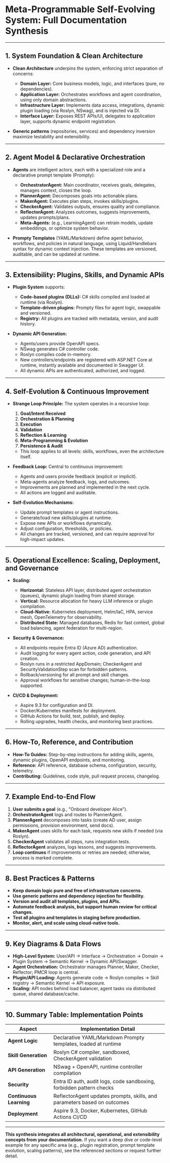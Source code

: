 # Meta-Programmable Self-Evolving System: Full Documentation Synthesis

---

## 1. System Foundation & Clean Architecture

- **Clean Architecture** underpins the system, enforcing strict separation of concerns:
  - **Domain Layer:** Core business models, logic, and interfaces (pure, no dependencies).
  - **Application Layer:** Orchestrates workflows and agent coordination, using only domain abstractions.
  - **Infrastructure Layer:** Implements data access, integrations, dynamic plugin loading (via Roslyn, NSwag), and is injected via DI.
  - **Interface Layer:** Exposes REST APIs/UI, delegates to application layer, supports dynamic endpoint registration.

- **Generic patterns** (repositories, services) and dependency inversion maximize testability and extensibility.

---

## 2. Agent Model & Declarative Orchestration

- **Agents** are intelligent actors, each with a specialized role and a declarative prompt template (Prompty):
  - **OrchestratorAgent:** Main coordinator, receives goals, delegates, manages context, closes the loop.
  - **PlannerAgent:** Decomposes goals into actionable plans.
  - **MakerAgent:** Executes plan steps, invokes skills/plugins.
  - **CheckerAgent:** Validates outputs, ensures quality and compliance.
  - **ReflectorAgent:** Analyzes outcomes, suggests improvements, updates prompts/plans.
  - **Meta-Agents:** (e.g., LearningAgent) can retrain models, update embeddings, or optimize system behavior.

- **Prompty Templates** (YAML/Markdown) define agent behavior, workflows, and policies in natural language, using Liquid/Handlebars syntax for dynamic context injection. These templates are versioned, auditable, and can be updated at runtime.

---

## 3. Extensibility: Plugins, Skills, and Dynamic APIs

- **Plugin System** supports:
  - **Code-based plugins (DLLs):** C# skills compiled and loaded at runtime (via Roslyn).
  - **Template-driven plugins:** Prompty files for agent logic, swappable and versioned.
  - **Registry:** All plugins are tracked with metadata, version, and audit history.

- **Dynamic API Generation:**
  - Agents/users provide OpenAPI specs.
  - NSwag generates C# controller code.
  - Roslyn compiles code in-memory.
  - New controllers/endpoints are registered with ASP.NET Core at runtime, instantly available and documented in Swagger UI.
  - All dynamic APIs are authenticated, authorized, and logged.

---

## 4. Self-Evolution & Continuous Improvement

- **Strange Loop Principle:** The system operates in a recursive loop:
  1. **Goal/Intent Received**
  2. **Orchestration & Planning**
  3. **Execution**
  4. **Validation**
  5. **Reflection & Learning**
  6. **Meta-Programming & Evolution**
  7. **Persistence & Audit**
  - This loop applies to all levels: skills, workflows, even the architecture itself.

- **Feedback Loop:** Central to continuous improvement:
  - Agents and users provide feedback (explicit or implicit).
  - Meta-agents analyze feedback, logs, and outcomes.
  - Improvements are planned and implemented in the next cycle.
  - All actions are logged and auditable.

- **Self-Evolution Mechanisms:**
  - Update prompt templates or agent instructions.
  - Generate/load new skills/plugins at runtime.
  - Expose new APIs or workflows dynamically.
  - Adjust configuration, thresholds, or policies.
  - All changes are tracked, versioned, and can require approval for high-impact updates.

---

## 5. Operational Excellence: Scaling, Deployment, and Governance

- **Scaling:**
  - **Horizontal:** Stateless API layer, distributed agent orchestration (queues), dynamic plugin loading from shared storage.
  - **Vertical:** Resource allocation for heavy LLM inference or plugin compilation.
  - **Cloud-Native:** Kubernetes deployment, Helm/IaC, HPA, service mesh, OpenTelemetry for observability.
  - **Distributed State:** Managed databases, Redis for fast context, global load balancing, agent federation for multi-region.

- **Security & Governance:**
  - All endpoints require Entra ID (Azure AD) authentication.
  - Audit logging for every agent action, code generation, and API creation.
  - Roslyn runs in a restricted AppDomain; CheckerAgent and SecurityValidationStep scan for forbidden patterns.
  - Rollback/versioning for all prompt and skill changes.
  - Approval workflows for sensitive changes; human-in-the-loop supported.

- **CI/CD & Deployment:**
  - Aspire 9.3 for configuration and DI.
  - Docker/Kubernetes manifests for deployment.
  - GitHub Actions for build, test, publish, and deploy.
  - Rolling upgrades, health checks, and monitoring best practices.

---

## 6. How-To, Reference, and Contribution

- **How-To Guides:** Step-by-step instructions for adding skills, agents, dynamic plugins, OpenAPI endpoints, and monitoring.
- **Reference:** API reference, database schema, configuration, security, telemetry.
- **Contributing:** Guidelines, code style, pull request process, changelog.

---

## 7. Example End-to-End Flow

1. **User submits a goal** (e.g., "Onboard developer Alice").
2. **OrchestratorAgent** logs and routes to PlannerAgent.
3. **PlannerAgent** decomposes into tasks (create AD user, assign permissions, provision environment, send docs).
4. **MakerAgent** uses skills for each task, requests new skills if needed (via Roslyn).
5. **CheckerAgent** validates all steps, runs integration tests.
6. **ReflectorAgent** analyzes, logs lessons, and suggests improvements.
7. **Loop continues** if improvements or retries are needed; otherwise, process is marked complete.

---

## 8. Best Practices & Patterns

- **Keep domain logic pure and free of infrastructure concerns.**
- **Use generic patterns and dependency injection for flexibility.**
- **Version and audit all templates, plugins, and APIs.**
- **Automate feedback analysis, but support human review for critical changes.**
- **Test all plugins and templates in staging before production.**
- **Monitor, alert, and scale using cloud-native tools.**

---

## 9. Key Diagrams & Data Flows

- **High-Level System:** User/API → Interface → Orchestration → Domain → Plugin System → Semantic Kernel → Dynamic API/Swagger.
- **Agent Orchestration:** Orchestrator manages Planner, Maker, Checker, Reflector; PMCR loop is central.
- **Plugin/API Loading:** Agents generate code → Roslyn compiles → Skill registry → Semantic Kernel → API exposure.
- **Scaling:** API nodes behind load balancer, agent tasks via distributed queue, shared database/cache.

---

## 10. Summary Table: Implementation Points

| Aspect                | Implementation Detail                                                                 |
|-----------------------|--------------------------------------------------------------------------------------|
| **Agent Logic**       | Declarative YAML/Markdown Prompty templates, loaded at runtime                       |
| **Skill Generation**  | Roslyn C# compiler, sandboxed, CheckerAgent validation                               |
| **API Generation**    | NSwag + OpenAPI, runtime controller compilation                                      |
| **Security**          | Entra ID auth, audit logs, code sandboxing, forbidden pattern checks                 |
| **Continuous Learning**| ReflectorAgent updates prompts, skills, and parameters based on outcomes            |
| **Deployment**        | Aspire 9.3, Docker, Kubernetes, GitHub Actions CI/CD                                 |

---

**This synthesis integrates all architectural, operational, and extensibility concepts from your documentation.**
If you want a deep dive or code-level example for any specific area (e.g., plugin registration, prompt template evolution, scaling patterns), see the referenced sections or request further detail. 